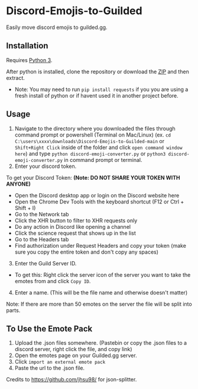 # Discord-Emojis-to-Guilded
Easily move discord emojis to guilded.gg.

## Installation
Requires [Python 3](https://www.python.org/).

After python is installed, clone the repository or download the [ZIP](https://github.com/riyukuro/Discord-Emojis-to-Guilded/archive/refs/heads/main.zip) and then extract.
- Note: You may need to run `pip install requests` if you you are using a fresh install of python or if havent used it in another project before.

## Usage
1. Navigate to the directory where you downloaded the files through command prompt or powershell (Terminal on Mac/Linux) (ex. `cd C:\users\xxxx\downloads\Discord-Emojis-to-Guilded-main` or `Shift+Right Click` inside of the folder and click `open command window here`) and type `python discord-emoji-converter.py` or `python3 discord-emoji-converter.py` in command prompt or terminal.
2. Enter your discord token.

To get your Discord Token: **(Note: DO NOT SHARE YOUR TOKEN WITH ANYONE)**
-  Open the Discord desktop app or login on the Discord website here
-  Open the Chrome Dev Tools with the keyboard shortcut (F12 or Ctrl + Shift + I)
-  Go to the Network tab
-  Click the XHR button to filter to XHR requests only
-  Do any action in Discord like opening a channel
-  Click the science request that shows up in the list
-  Go to the Headers tab
-  Find authorization under Request Headers and copy your token (make sure you copy the entire token and don't copy any spaces)

3. Enter the Guild Server ID. 
- To get this: Right click the server icon of the server you want to take the emotes from and click `Copy ID`.

4. Enter a name. (This will be the file name and otherwise doesn't matter)

Note: If there are more than 50 emotes on the server the file will be split into parts.

## To Use the Emote Pack
1. Upload the .json files somewhere. (Pastebin or copy the .json files to a discord server, right click the file, and copy link)
2. Open the emotes page on your Guilded.gg server.
3. Click `import an external emote pack`
4. Paste the url to the .json file.


Credits to https://github.com/jhsu98/ for json-splitter.
